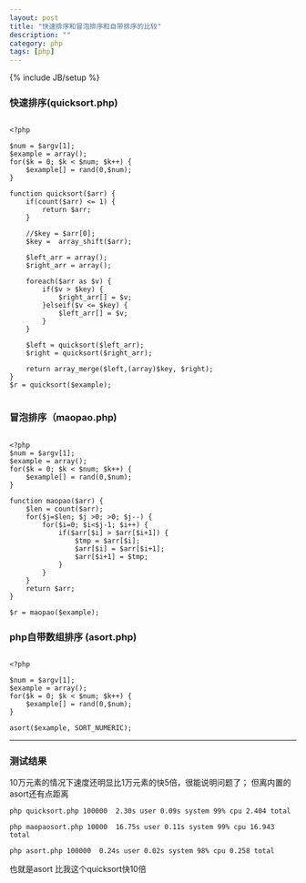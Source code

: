 ```yaml
---
layout: post
title: "快速排序和冒泡排序和自带排序的比较"
description: ""
category: php 
tags: [php]
---
```

{% include JB/setup %}

### 快速排序(quicksort.php)

```

<?php

$num = $argv[1];
$example = array();
for($k = 0; $k < $num; $k++) {
    $example[] = rand(0,$num);
}

function quicksort($arr) {
    if(count($arr) <= 1) {
        return $arr;
    }

    //$key = $arr[0];
    $key =  array_shift($arr);

    $left_arr = array();
    $right_arr = array();

    foreach($arr as $v) {
        if($v > $key) {
            $right_arr[] = $v;
        }elseif($v <= $key) {
            $left_arr[] = $v;
        }
    }

    $left = quicksort($left_arr);
    $right = quicksort($right_arr);

    return array_merge($left,(array)$key, $right);
}
$r = quicksort($example);


```





### 冒泡排序（maopao.php)

```

<?php
$num = $argv[1];
$example = array();
for($k = 0; $k < $num; $k++) {
    $example[] = rand(0,$num);
}

function maopao($arr) {
    $len = count($arr);
    for($j=$len; $j >0; >0; $j--) {
        for($i=0; $i<$j-1; $i++) {
            if($arr[$i] > $arr[$i+1]) {
                $tmp = $arr[$i];
                $arr[$i] = $arr[$i+1];
                $arr[$i+1] = $tmp;
            }
        }
    }
    return $arr;
}

$r = maopao($example);

```

### php自带数组排序 (asort.php)

```

<?php

$num = $argv[1];
$example = array();
for($k = 0; $k < $num; $k++) {
    $example[] = rand(0,$num);
}

asort($example, SORT_NUMERIC);

```

---


### 测试结果

10万元素的情况下速度还明显比1万元素的快5倍，很能说明问题了； 但离内置的asort还有点距离

`php quicksort.php 100000  2.30s user 0.09s system 99% cpu 2.404 total`

`php maopaosort.php 10000  16.75s user 0.11s system 99% cpu 16.943 total`

`php asort.php 100000  0.24s user 0.02s system 98% cpu 0.258 total`

也就是asort 比我这个quicksort快10倍
